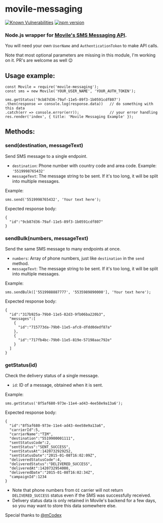 # movile-messaging
[![Known Vulnerabilities](https://snyk.io/test/github/vspedr/movile-messaging/badge.svg)](https://snyk.io/test/github/vspedr/movile-messaging)
[![npm version](https://badge.fury.io/js/movile-messaging.svg)](https://badge.fury.io/js/movile-messaging)


### Node.js wrapper for [Movile's SMS Messaging API](http://doc-messaging.movile.com/sms-v1.html).

You will need your own `UserName` and `AuthenticationToken` to make API calls.

Note that most optional parameters are missing in this module, I'm working on it. PR's are welcome as well 😉

## Usage example:
```
const Movile = require('movile-messaging');
const sms = new Movile('YOUR_USER_NAME', 'YOUR_AUTH_TOKEN');

sms.getStatus('9cb87d36-79af-11e5-89f3-1b0591cdf807')
.then(response => console.log(response.data))   // do something with this data
.catch(err => console.error(err));              // your error handling
res.render('index', { title: 'Movile Messaging Example' });

```

## Methods:
### send(destination, messageText)
Send SMS message to a single endpoint.
* `destination`: Phone number with country code and area code. Example: `'5519998765432'`
* `messageText`: The message string to be sent. If it's too long, it will be split into multiple messages.

Example:
```
sms.send('5519998765432', 'Your text here');
```

Expected response body:
```
{
  "id":"9cb87d36-79af-11e5-89f3-1b0591cdf807"
}
```


### sendBulk(numbers, messageText)
Send the same SMS message to many endpoints at once.
* `numbers`: Array of phone numbers, just like `destination` in the `send` method.
* `messageText`: The message string to be sent. If it's too long, it will be split into multiple messages.

Example:
```
sms.sendBulk(['5519988887777', '5535989890000'], 'Your text here');
```

Expected response body:
```
{
  "id":"317b925a-79b0-11e5-82d3-9fb06ba220b3",
  "messages":[
    {
      "id":"715773da-79b0-11e5-afc8-dfdd0dedf87a"
    },
    {
      "id":"717fb4bc-79b0-11e5-819e-57198aac792e"
    }
  ]
}
```


### getStatus(id)
Check the delivery status of a single message.
* `id`: ID of a message, obtained when it is sent.

Example:
```
sms.getStatus('8f5af680-973e-11e4-ad43-4ee58e9a13a6');
```
Expected response body:
```
{
  "id":"8f5af680-973e-11e4-ad43-4ee58e9a13a6",
  "carrierId":5,
  "carrierName":"TIM",
  "destination":"5519900001111",
  "sentStatusCode":2,
  "sentStatus":"SENT_SUCCESS",
  "sentStatusAt":1420732929252,
  "sentStatusDate":"2015-01-08T16:02:09Z",
  "deliveredStatusCode":4,
  "deliveredStatus":"DELIVERED_SUCCESS",
  "deliveredAt":1420732954000,
  "deliveredDate":"2015-01-08T16:02:34Z",
  "campaignId":1234
}
```

* Note that phone numbers from `OI` carrier will not return `DELIVERED_SUCCESS` status even if the SMS was successfully received.
* Delivery status data is only retained in Movile's backend for a few days, so you may want to store this data somewhere else.

Special thanks to [@mCodex](https://github.com/mCodex/)
